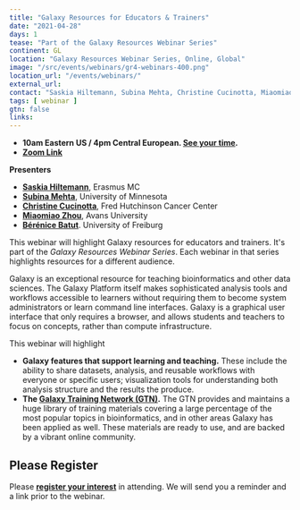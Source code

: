 ```yaml
---
title: "Galaxy Resources for Educators & Trainers"
date: "2021-04-28"
days: 1
tease: "Part of the Galaxy Resources Webinar Series"
continent: GL
location: "Galaxy Resources Webinar Series, Online, Global"
image: "/src/events/webinars/gr4-webinars-400.png"
location_url: "/events/webinars/"
external_url:
contact: "Saskia Hiltemann, Subina Mehta, Christine Cucinotta, Miaomiao Zhou, Bérénice Batut"
tags: [ webinar ]
gtn: false
links:
---
```


* **10am Eastern US / 4pm Central European. [See your time](https://www.timeanddate.com/worldclock/fixedtime.html?msg=Galaxy+Resources+for+Researchers+Webinar&iso=20210428T10&p1=419&ah=1).**
* **[Zoom Link](https://zoom.us/j/93604390833?pwd=OFBQa1VlUVhraE1TZjM3WEFVWTc3UT09)**

**Presenters**

* **[Saskia Hiltemann](http://shiltemann.github.io/)**, Erasmus MC
* **[Subina Mehta](https://www.researchgate.net/profile/Subina-Mehta)**, University of Minnesota
* **[Christine Cucinotta](https://www.cecucinotta.co/)**, Fred Hutchinson Cancer Center
* **[Miaomiao Zhou](https://training.galaxyproject.org/training-material/hall-of-fame/miaomiaozhou88/)**, Avans University
* **[Bérénice Batut](https://research.bebatut.fr/)**. University of Freiburg

This webinar will highlight Galaxy resources for educators and trainers.  It's part of the *Galaxy Resources Webinar Series*.  Each webinar in that series highlights resources for a different audience.

Galaxy is an exceptional resource for teaching bioinformatics and other data sciences.  The Galaxy Platform itself makes sophisticated analysis tools and workflows accessible to learners without requiring them to become system administrators or learn command line interfaces.  Galaxy is a graphical user interface that only requires a browser, and allows students and teachers to focus on concepts, rather than compute infrastructure.

This webinar will highlight

* **Galaxy features that support learning and teaching.**  These include the ability to share datasets, analysis, and reusable workflows with everyone or specific users; visualization tools for understanding both analysis structure and the results the produce.
* **The [Galaxy Training Network (GTN)](https://training.galaxyproject.org/).** The GTN provides and maintains a huge library of training materials covering a large percentage of the most popular topics in bioinformatics, and in other areas Galaxy has been applied as well.  These materials are ready to use, and are backed by a vibrant online community.


## Please Register

Please **[register your interest](https://docs.google.com/forms/d/e/1FAIpQLSfdfAxMw3ER-XSQJxDNRF60we3sNcDDL1toENmUlGxuNPqIhQ/viewform)** in attending. We will send you a reminder and a link prior to the webinar.
